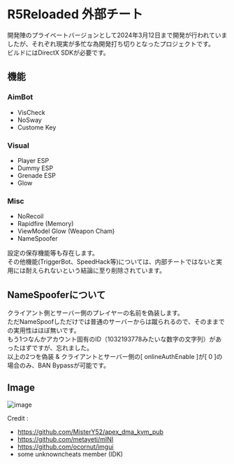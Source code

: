 # R5Reloaded 外部チート
開発陣のプライベートバージョンとして2024年3月12日まで開発が行われていましたが、それぞれ現実が多忙な為開発打ち切りとなったプロジェクトです。  
ビルドにはDirectX SDKが必要です。

## 機能
### AimBot
* VisCheck
* NoSway
* Custome Key
### Visual
* Player ESP
* Dummy ESP
* Grenade ESP
* Glow
### Misc
* NoRecoil
* Rapidfire (Memory)
* ViewModel Glow (Weapon Cham)
* NameSpoofer

設定の保存機能等も存在します。  
その他機能(TriggerBot、SpeedHack等)については、内部チートではないと実用には耐えられないという結論に至り削除されています。

## NameSpooferについて
クライアント側とサーバー側のプレイヤーの名前を偽装します。  
ただNameSpoofしただけでは普通のサーバーからは蹴られるので、そのままでの実用性はほぼ無いです。  
もう1つなんかアカウント固有のID（1032193778みたいな数字の文字列）があったはずですが、忘れました。  
以上の2つを偽装 & クライアントとサーバー側の[ onlineAuthEnable ]が[ 0 ]の場合のみ、BAN Bypassが可能です。

## Image
![image](https://github.com/TheKawaiiNeko/R5ReloadedExternalCheat/assets/159750768/f4daf7d5-2d46-4c26-b7e7-52805ee63819)

Credit :
* https://github.com/MisterY52/apex_dma_kvm_pub
* https://github.com/metayeti/mINI
* https://github.com/ocornut/imgui
* some unknowncheats member (IDK)
